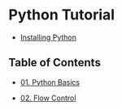 # Python Tutorial

- [Installing Python](https://github.com/kaka-lin/Notes/tree/master/Python/python-enviroment-setup/README.md)

## Table of Contents

- [01. Python Basics](https://github.com/kaka-lin/Notes/tree/master/Python/01_python_basics.ipynb)

- [02. Flow Control](https://github.com/kaka-lin/Notes/tree/master/Python/02_flow_control.ipynb)
